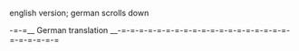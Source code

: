 
english version; german scrolls down


-=-=__ German translation __-=-=-=-=-=-=-=-=-=-=-=-=-=-=-=-=-=-=-=-=-=-=-=-=-=

